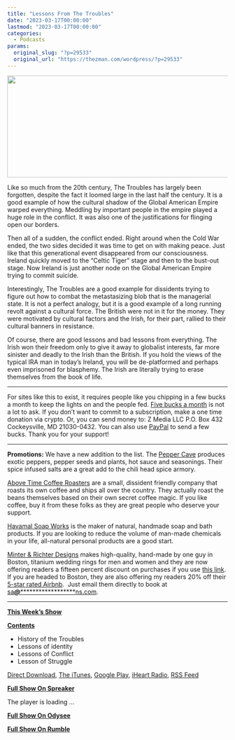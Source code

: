 ```yaml
---
title: "Lessons From The Troubles"
date: "2023-03-17T00:00:00"
lastmod: "2023-03-17T00:00:00"
categories:
  - Podcasts
params:
  original_slug: "?p=29533"
  original_url: "https://thezman.com/wordpress/?p=29533"
---
```


[<img
src="http://thezman.com/wordpress/wp-content/uploads/2018/01/Power-Hour.png"
decoding="async" width="600" height="233" />](http://thezman.com/wordpress/wp-content/uploads/2018/01/Power-Hour.png)

Like so much from the 20th century, The Troubles has largely been
forgotten, despite the fact it loomed large in the last half the
century. It is a good example of how the cultural shadow of the Global
American Empire warped everything. Meddling by important people in the
empire played a huge role in the conflict. It was also one of the
justifications for flinging open our borders.

Then all of a sudden, the conflict ended. Right around when the Cold War
ended, the two sides decided it was time to get on with making peace.
Just like that this generational event disappeared from our
consciousness. Ireland quickly moved to the “Celtic Tiger” stage and
then to the bust-out stage. Now Ireland is just another node on the
Global American Empire trying to commit suicide.

Interestingly, The Troubles are a good example for dissidents trying to
figure out how to combat the metastasizing blob that is the managerial
state. It is not a perfect analogy, but it is a good example of a long
running revolt against a cultural force. The British were not in it for
the money. They were motivated by cultural factors and the Irish, for
their part, rallied to their cultural banners in resistance.

Of course, there are good lessons and bad lessons from everything. The
Irish won their freedom only to give it away to globalist interests, far
more sinister and deadly to the Irish than the British. If you hold the
views of the typical IRA man in today’s Ireland, you will be
de-platformed and perhaps even imprisoned for blasphemy. The Irish are
literally trying to erase themselves from the book of life.

------------------------------------------------------------------------

For sites like this to exist, it requires people like you chipping in a
few bucks a month to keep the lights on and the people fed.
<a href="https://www.subscribestar.com/the-z-blog"
rel="noopener noreferrer" target="_blank">Five bucks a month</a> is not
a lot to ask. If you don’t want to commit to a subscription, make a one
time donation via crypto. Or, you can send money to: Z Media LLC P.O.
Box 432 Cockeysville, MD 21030-0432. You can also use <a
href="https://www.paypal.com/cgi-bin/webscr?cmd=_s-xclick&amp;hosted_button_id=UDAS2Q8JYA6CN&amp;source=url"
rel="noopener noreferrer" target="_blank">PayPal</a> to send a few
bucks. Thank you for your support!

------------------------------------------------------------------------

**Promotions:** We have a new addition to the list. The
<a href="https://peppercave.com/shop/ols/products" rel="noopener"
target="_blank">Pepper Cave</a> produces exotic peppers, pepper seeds
and plants, hot sauce and seasonings. Their spice infused salts are a
great add to the chili head spice armory.

<a href="https://abovetimecoffee.com/" rel="noopener"
target="_blank">Above Time Coffee Roasters</a> are a small, dissident
friendly company that roasts its own coffee and ships all over the
country. They actually roast the beans themselves based on their own
secret coffee magic. If you like coffee, buy it from these folks as they
are great people who deserve your support.

<a href="https://havamalsoapworks.com/" rel="noopener"
target="_blank">Havamal Soap Works</a> is the maker of natural, handmade
soap and bath products. If you are looking to reduce the volume of
man-made chemicals in your life, all-natural personal products are a
good start.

<a href="https://www.minterandrichterdesigns.com/"
rel="noreferrer nofollow noopener" target="_blank">Minter &amp; Richter
Designs</a> makes high-quality, hand-made by one guy in Boston, titanium
wedding rings for men and women and they are now offering readers a
fifteen percent discount on purchases if you use
<a href="https://www.minterandrichterdesigns.com/discount/ZMAN"
rel="noreferrer nofollow noopener" target="_blank">this link</a>.
<span class="highlight"><span class="colour"><span class="font"><span class="size">If
you are headed to Boston, they are also offering my readers 20% off
their <a
href="https://www.airbnb.com/users/7988017/listings?user_id=7988017&amp;s=3"
rel="noopener noreferrer" target="_blank">5-star rated Airbnb</a>.  Just
email them directly to book at
<a href="mailto:sa***@*********************ns.com"
data-original-string="IR5bRefYf07oNQWQMAp7hA==cb7iZ1Hldh70iNlPGZODhPc+oW2jNpK8DZmNfn7F93TTDv48KUtQPjlS1y4NInpOhYc"><span
class="apbct-email-encoder"
data-original-string="snS2vI6jg8JJhy5TgMr9Ag==cb78aClv1qIM2rKo5pKsF7VhRL3k7dzB4DQ8ehdaLKZM29wTZnfD1TgCbIYzCcMMyVu"
title="This contact has been encoded by Anti-Spam by CleanTalk. Click to decode. To finish the decoding make sure that JavaScript is enabled in your browser.">sa<span
class="apbct-blur">***</span>@<span
class="apbct-blur">*********************</span>ns.com</span></a>.</span></span></span></span>

------------------------------------------------------------------------

**<u>This Week’s Show</u>**

**<u>Contents</u>**

-   History of the Troubles
-   Lessons of identity
-   Lessons of Conflict
-   Lesson of Struggle

<a href="https://api.spreaker.com/v2/episodes/53234736/download.mp3"
rel="noopener" target="_blank">Direct Download</a>, <a
href="https://itunes.apple.com/us/podcast/the-z-blog-power-hour/id1262799640?mt=2"
rel="noopener noreferrer" target="_blank">The iTunes</a>, <a
href="https://podcasts.google.com/?feed=aHR0cHM6Ly93d3cuc3ByZWFrZXIuY29tL3Nob3cvMjU4OTY1Ny9lcGlzb2Rlcy9mZWVk"
rel="noopener noreferrer" target="_blank">Google Play</a>, <a href="https://www.iheart.com/podcast/the-z-blog-power-hour-29246491/"
rel="noopener noreferrer" target="_blank">iHeart Radio,</a>
<a href="https://www.spreaker.com/show/2589657/episodes/feed"
rel="noopener noreferrer" target="_blank">RSS Feed</a>

**<u>Full Show On Spreaker</u>**

The player is loading ...

<span class="widget_spinner dark"></span>

**<u>Full Show On Odysee</u>**

**<u>Full Show On Rumble</u>**

<span class="mce_SELRES_start" mce-type="bookmark"
style="display: inline-block; width: 0px; overflow: hidden; line-height: 0;">﻿</span>
